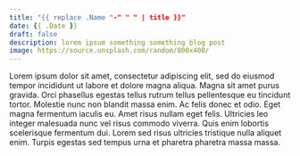 ```yaml
---
title: "{{ replace .Name "-" " " | title }}"
date: {{ .Date }}
draft: false
description: lorem ipsum something something blog post
image: https://source.unsplash.com/random/800x400/
---
```


Lorem ipsum dolor sit amet, consectetur adipiscing elit, sed do eiusmod tempor incididunt ut labore et dolore magna aliqua. Magna sit amet purus gravida. Orci phasellus egestas tellus rutrum tellus pellentesque eu tincidunt tortor. Molestie nunc non blandit massa enim. Ac felis donec et odio. Eget magna fermentum iaculis eu. Amet risus nullam eget felis. Ultricies leo integer malesuada nunc vel risus commodo viverra. Quis enim lobortis scelerisque fermentum dui. Lorem sed risus ultricies tristique nulla aliquet enim. Turpis egestas sed tempus urna et pharetra pharetra massa massa.
